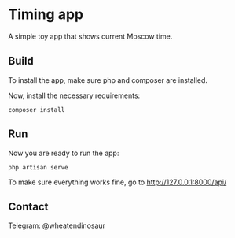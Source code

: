 # Timing app
A simple toy app that shows current Moscow time.
## Build
To install the app, make sure php and composer are installed.

Now, install the necessary requirements:
```
composer install
```
## Run
Now you are ready to run the app:
```
php artisan serve
```
To make sure everything works fine, go to http://127.0.0.1:8000/api/
## Contact
Telegram: @wheatendinosaur
